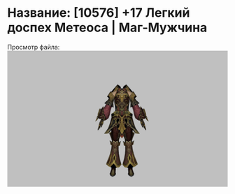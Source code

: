 # Название: [10576] +17 Легкий доспех Метеоса | Маг-Мужчина

Просмотр файла:
![p040030.png](p040030.png)